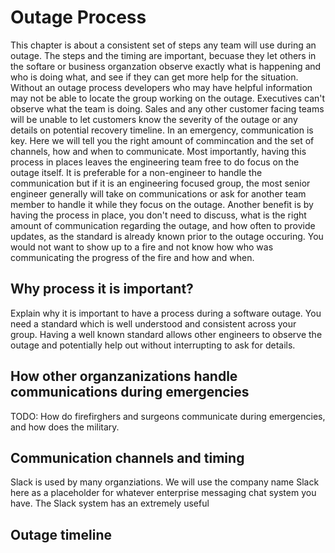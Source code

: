 # Outage Process
This chapter is about a consistent set of steps any team will use during an outage.
The steps and the timing are important, becuase they let others in the softare or business organzation
observe exactly what is happening and who is doing what, and see if they can get more help for the situation.
Without an outage process developers who may have helpful information may not be able to locate the group working on the outage.
Executives can't observe what the team is doing.  Sales and any other customer facing teams will be unable to 
let customers know the severity of the outage or any details on potential recovery timeline.
In an emergency, communication is key.  Here we will tell you the right amount of commincation and the set of channels, how and when
to communicate.  Most importantly, having this process in places leaves the engineering team free to do focus on the outage itself.
It is preferable for a non-engineer to handle the communication but if it is an engineering focused group, the most senior engineer 
generally will take on communications or ask for another team member to handle it while they focus on the outage.
Another benefit is by having the process in place, you don't need to discuss, what is the right amount of communication
regarding the outage, and how often to provide updates, as the standard is already known prior to the outage occuring.
You would not want to show up to a fire and not know how who was communicating the progress of the fire and how and when.

## Why process it is important?
Explain why it is important to have a process during a software outage.  You need a standard which is well understood and consistent across your group.
Having a well known standard allows other engineers to observe the outage and potentially help out without interrupting to ask for details.

## How other organzanizations handle communications during emergencies

TODO:  How do firefirghers and surgeons communicate during emergencies, and how does the military.

## Communication channels and timing

Slack is used by many organziations.  We will use the company name Slack here as a placeholder for whatever enterprise messaging chat system you have.
The Slack system has an extremely useful 

## Outage timeline
